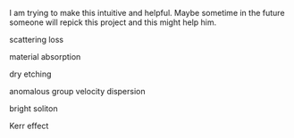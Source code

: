 I am trying to make this intuitive and helpful. Maybe sometime in the future someone will repick this project and this might help him. 



scattering loss 

material absorption

dry etching

anomalous group velocity dispersion 

bright soliton 

Kerr effect